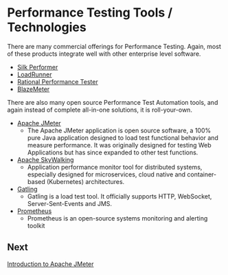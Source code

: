 # Performance Testing Tools / Technologies

There are many commercial offerings for Performance Testing. Again, most of these products integrate well with other enterprise level software. 
- [Silk Performer](https://en.wikipedia.org/wiki/Silk_Performer)
- [LoadRunner](https://en.wikipedia.org/wiki/LoadRunner)
- [Rational Performance Tester](https://en.wikipedia.org/wiki/IBM_Rational_Performance_Tester)
- [BlazeMeter](https://en.wikipedia.org/wiki/BlazeMeter)

There are also many open source Performance Test Automation tools, and again instead of complete all-in-one solutions, it is roll-your-own. 

- [Apache JMeter](https://jmeter.apache.org/)
  - The Apache JMeter application is open source software, a 100% pure Java application designed to load test functional behavior and measure performance. It was originally designed for testing Web Applications but has since expanded to other test functions.
- [Apache SkyWalking](https://skywalking.apache.org/)
  - Application performance monitor tool for distributed systems, especially designed for microservices, cloud native and container-based (Kubernetes) architectures.
- [Gatling](https://github.com/gatling/gatling)
  - Gatling is a load test tool. It officially supports HTTP, WebSocket, Server-Sent-Events and JMS.
- [Prometheus](https://prometheus.io/)
  - Prometheus is an open-source systems monitoring and alerting toolkit

## Next
[Introduction to Apache JMeter](./MQA-introduction-to-apache-jmeter.md)